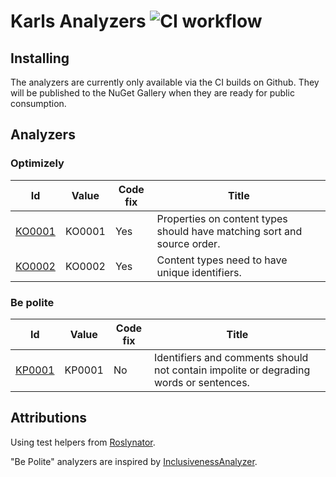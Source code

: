 # Karls Analyzers ![CI workflow](https://github.com/karl-sjogren/karls-analyzers/actions/workflows/dotnet.yml/badge.svg)

## Installing

The analyzers are currently only available via the CI builds on Github. They will be published to the NuGet Gallery
when they are ready for public consumption.

## Analyzers

### Optimizely

| Id | Value | Code fix | Title |
| ------------------------------------ | -------- | --- | ------------------------------------------------------------------------------------------- |
| [KO0001](docs/analyzers/KO0001.md)   | KO0001   | Yes | Properties on content types should have matching sort and source order.                     |
| [KO0002](docs/analyzers/KO0002.md)   | KO0002   | Yes | Content types need to have unique identifiers.                                              |

### Be polite

| Id | Value | Code fix | Title |
| ------------------------------------ | -------- | --- | ------------------------------------------------------------------------------------------- |
| [KP0001](docs/analyzers/KP0001.md)   | KP0001   | No  | Identifiers and comments should not contain impolite or degrading words or sentences.       |

## Attributions

Using test helpers from [Roslynator](https://github.com/JosefPihrt/Roslynator).

"Be Polite" analyzers are inspired by [InclusivenessAnalyzer](https://github.com/merill/InclusivenessAnalyzer).
